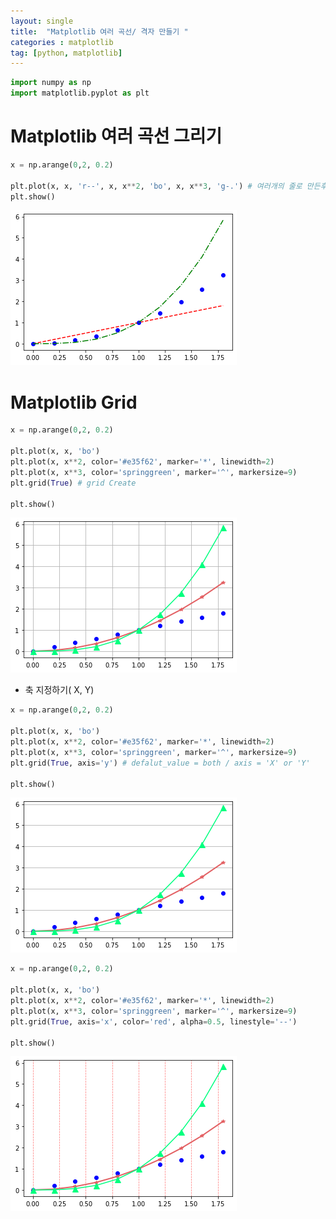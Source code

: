 ```yaml
---
layout: single
title:  "Matplotlib 여러 곡선/ 격자 만들기 "
categories : matplotlib
tag: [python, matplotlib]
---
```




```python
import numpy as np
import matplotlib.pyplot as plt
```

# Matplotlib 여러 곡선 그리기


```python
x = np.arange(0,2, 0.2)

plt.plot(x, x, 'r--', x, x**2, 'bo', x, x**3, 'g-.') # 여러개의 줄로 만든후 설정 값 변경도 가능
plt.show()
```


![Foo](/images/Matplotlib_6_files/Matplotlib_6_2_0.png)


# Matplotlib Grid


```python
x = np.arange(0,2, 0.2)

plt.plot(x, x, 'bo')
plt.plot(x, x**2, color='#e35f62', marker='*', linewidth=2)
plt.plot(x, x**3, color='springgreen', marker='^', markersize=9)
plt.grid(True) # grid Create

plt.show()
```


![Foo](/images/Matplotlib_6_files/Matplotlib_6_4_0.png)


- 축 지정하기( X, Y)


```python
x = np.arange(0,2, 0.2)

plt.plot(x, x, 'bo')
plt.plot(x, x**2, color='#e35f62', marker='*', linewidth=2)
plt.plot(x, x**3, color='springgreen', marker='^', markersize=9)
plt.grid(True, axis='y') # defalut_value = both / axis = 'X' or 'Y'

plt.show()
```


![Foo](/images/Matplotlib_6_files/Matplotlib_6_6_0.png)



```python
x = np.arange(0,2, 0.2)

plt.plot(x, x, 'bo')
plt.plot(x, x**2, color='#e35f62', marker='*', linewidth=2)
plt.plot(x, x**3, color='springgreen', marker='^', markersize=9)
plt.grid(True, axis='x', color='red', alpha=0.5, linestyle='--') 

plt.show()
```


![Foo](/images/Matplotlib_6_files/Matplotlib_6_7_0.png)



```python

```
